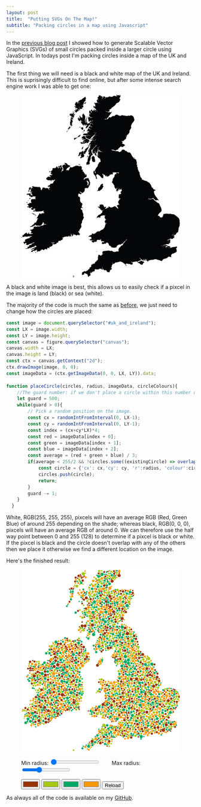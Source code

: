 ```yaml
---
layout: post
title:  "Putting SVGs On The Map!"
subtitle: "Packing circles in a map using Javascript"
---
```


In the <a class="blue-link" href="{% post_url 2019-06-17-circles-everywhere %}">previous blog post</a> I showed how to generate Scalable Vector Graphics (SVGs) of small circles packed inside a larger circle using JavaScript. In todays post I'm packing circles inside a map of the UK and Ireland.

The first thing we will need is a black and white map of the UK and Ireland. This is suprisingly difficult to find online, but after some intense search engine work I was able to get one:

<figure style="justify-self: center;">
    <img id="uk_and_ireland" src="/assets/images/uk_and_ireland.png" />
</figure>

A black and white image is best, this allows us to easily check if a pixcel in the image is land (black) or sea (white).

The majority of the code is much the same as <a class="blue-link" href="{% post_url 2019-06-17-circles-everywhere %}">before</a>, we just need to change how the circles are placed:

```javascript
const image = document.querySelector("#uk_and_ireland");
const LX = image.width;
const LY = image.height;
const canvas = figure.querySelector("canvas");
canvas.width = LX;
canvas.height = LY;
const ctx = canvas.getContext("2d");
ctx.drawImage(image, 0, 0);
const imageData = (ctx.getImageData(0, 0, LX, LY)).data;

function placeCircle(circles, radius, imageData, circleColours){
    //The guard number: if we don't place a circle within this number of trials, we give up.
    let guard = 500;
    while(guard > 0){
        // Pick a random position on the image.
        const cx = randomIntFromInterval(0, LX-1);
        const cy = randomIntFromInterval(0, LY-1);
        const index = (cx+cy*LX)*4;
        const red = imageData[index + 0];
        const green = imageData[index + 1];
        const blue = imageData[index + 2];
        const average = (red + green + blue) / 3;
        if(average < 255/2 && !circles.some((existingCircle) => overlapWith(cx, cy, radius, existingCircle.cx, existingCircle.cy, existingCircle.r))){
            const circle = {'cx': cx,'cy': cy, 'r':radius, 'colour':circleColours[randomIntFromInterval(0,3)]};
            circles.push(circle);
            return;
        }
        guard -= 1;
    }
  }
```
White, RGB(255, 255, 255), pixcels will have an average RGB (Red, Green Blue) of around 255 depending on the shade; whereas black, RGB(0, 0, 0), pixcels will have an average RGB of around 0. We can therefore use the half way point between 0 and 255 (128) to determine if a pixcel is black or white. If the pixcel is black and the circle doesn't overlap with any of the others then we place it otherwise we find a different location on the image.

Here's the finished result:

<figure id="fig-circles" style="justify-self: center;">
    <img id="uk_and_ireland_circles" src="/assets/images/uk_and_ireland_circles.png" />
    <canvas style="display:None" id="myCanvas"></canvas>
    <div style="padding:1em 0 1em 0;">
        <label for="rmin">Min radius:</label>
        <input id="rmin" type="range" step="1" min="2" max="5" value="2"/>
        <span style="padding:0 1em 0 1em;" id="rminValueDisplay"></span>
        <label for="rmax">Max radius:</label>
        <input id="rmax" type="range" step="1" min="5" max="8" value="6"/>
        <span style="padding:0 1em 0 1em;" id="rmaxValueDisplay"></span>
    </div>
    <div>
        <input id="colour1" type="color" value="#993300" class="form-control"/>
        <input id="colour2" type="color" value="#a5c916" class="form-control"/>
        <input id="colour3" type="color" value="#00AA66" class="form-control"/>
        <input id="colour4" type="color" value="#FF9900" class="form-control"/>
        <button class="button">Reload</button>
    </div>
</figure>

As always all of the code is available on my <a href="https://github.com/george-pearson" class="blue-link">GitHub</a>. 

<script src="/assets/scripts/circles-in-a-map.min.js"></script>